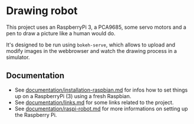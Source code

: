 # Drawing robot


This project uses an RaspberryPi 3, a PCA9685,  some servo motors and a pen to draw a picture like a human would do.

It's designed to be run using `bokeh-serve`, which allows to upload and modify images in the webbrowser and watch the drawing process in a simulator.

## Documentation

- See [documentation/installation-raspbian.md](documentation/installation-raspbian.md) for infos how to set things up on a RaspberryPi (3) using a fresh Raspbian.
- See [documentation/links.md](documentation/links.md) for some links related to the project.
- See [documentation/raspi-robot.md](documentation/raspi-robot.md) for more informations on setting up the Raspberry Pi.
